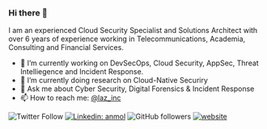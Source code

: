 ### Hi there 👋

I am an experienced Cloud Security Specialist and Solutions Architect with over 6 years of experience working in Telecommunications, Academia, Consulting and Financial Services.

 
- 🔭 I’m currently working on DevSecOps, Cloud Security, AppSec, Threat Intelliegence and Incident Response.
- 🌱 I’m currently doing research on Cloud-Native Securiry
- 💬 Ask me about Cyber Security, Digital Forensics & Incident Response
- 📫 How to reach me: [@laz_inc](https://img.shields.io/twitter/follow/laz_inc?label=Follow)


![Twitter Follow](https://img.shields.io/twitter/follow/laz_inc?label=Follow)
[![Linkedin: anmol](https://img.shields.io/badge/-solomonudoh-blue?style=flat-square&logo=Linkedin&logoColor=white&link=https://www.linkedin.com/in/solomonudoh/)](https://www.linkedin.com/in/solomonudoh/)
![GitHub followers](https://img.shields.io/github/followers/udohsolomon?label=Follow&style=social)
[![website](https://img.shields.io/badge/Website-46a2f1.svg?&style=flat-square&logo=Google-Chrome&logoColor=white&link=https://udohsolomon.github.io/)](https://udohsolomon.github.io/)


